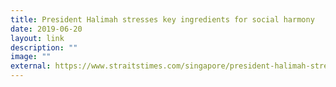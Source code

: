 ```yaml
---
title: President Halimah stresses key ingredients for social harmony
date: 2019-06-20
layout: link
description: ""
image: ""
external: https://www.straitstimes.com/singapore/president-halimah-stresses-key-ingredients-for-social-harmony
---
```

